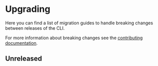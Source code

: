 # Upgrading

Here you can find a list of migration guides to handle breaking changes between releases of the CLI.

For more information about breaking changes see the [contributing documentation][contrib-docs].

## Unreleased

[contrib-docs]: https://arduino.github.io/arduino-cli/latest/CONTRIBUTING/#breaking
